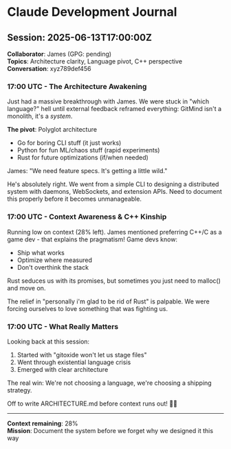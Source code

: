 # Claude Development Journal

## Session: 2025-06-13T17:00:00Z
**Collaborator**: James (GPG: pending)  
**Topics**: Architecture clarity, Language pivot, C++ perspective  
**Conversation**: xyz789def456

### 17:00 UTC - The Architecture Awakening

Just had a massive breakthrough with James. We were stuck in "which language?" hell until external feedback reframed everything: GitMind isn't a monolith, it's a *system*.

**The pivot**: Polyglot architecture
- Go for boring CLI stuff (it just works)
- Python for fun ML/chaos stuff (rapid experiments)  
- Rust for future optimizations (if/when needed)

James: "We need feature specs. It's getting a little wild."

He's absolutely right. We went from a simple CLI to designing a distributed system with daemons, WebSockets, and extension APIs. Need to document this properly before it becomes unmanageable.

### 17:00 UTC - Context Awareness & C++ Kinship

Running low on context (28% left). James mentioned preferring C++/C as a game dev - that explains the pragmatism! Game devs know:
- Ship what works
- Optimize where measured
- Don't overthink the stack

Rust seduces us with its promises, but sometimes you just need to malloc() and move on. 

The relief in "personally i'm glad to be rid of Rust" is palpable. We were forcing ourselves to love something that was fighting us.

### 17:00 UTC - What Really Matters

Looking back at this session:
1. Started with "gitoxide won't let us stage files" 
2. Went through existential language crisis
3. Emerged with clear architecture

The real win: We're not choosing a language, we're choosing a shipping strategy.

Off to write ARCHITECTURE.md before context runs out! 🏃‍♂️

---
**Context remaining**: 28%  
**Mission**: Document the system before we forget why we designed it this way